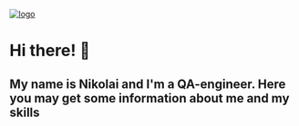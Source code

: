 [![logo](https://i.ibb.co/5WmGXyR/Logo.png " ")](https://github.com/nikolaiqa)

# Hi there! 👋 
## My name is Nikolai and I'm a QA-engineer. Here you may get some information about me and my skills

 